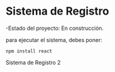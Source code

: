<h1>Sistema de Registro </h1>

-Estado del proyecto: En construcción.

para ejecutar el sistema, debes poner:

```npm install react```

Sistema de Registro 2

